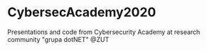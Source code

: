 # CybersecAcademy2020
Presentations and code from Cybersecurity Academy at research community "grupa dotNET" @ZUT

